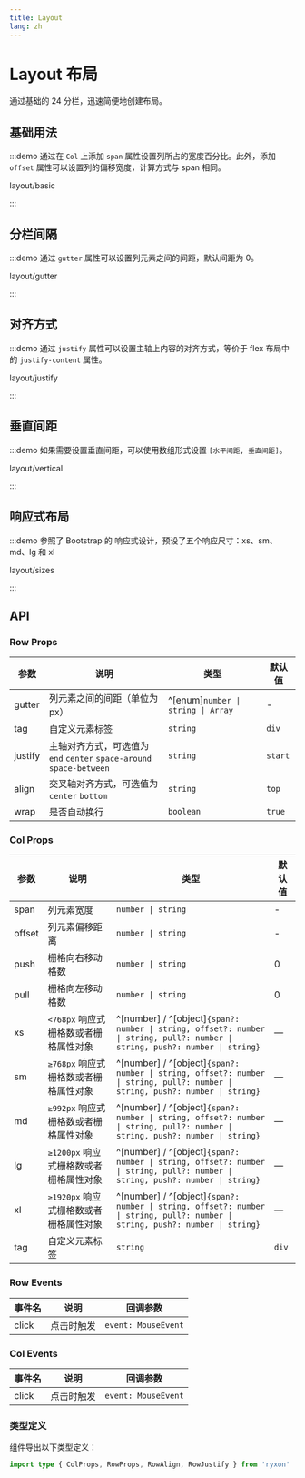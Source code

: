 ```yaml
---
title: Layout
lang: zh
---
```


# Layout 布局

通过基础的 24 分栏，迅速简便地创建布局。

## 基础用法

:::demo 通过在 `Col` 上添加 `span` 属性设置列所占的宽度百分比。此外，添加 `offset` 属性可以设置列的偏移宽度，计算方式与 span 相同。

layout/basic

:::

## 分栏间隔

:::demo 通过 `gutter` 属性可以设置列元素之间的间距，默认间距为 0。

layout/gutter

:::

## 对齐方式

:::demo 通过 `justify` 属性可以设置主轴上内容的对齐方式，等价于 flex 布局中的 `justify-content` 属性。

layout/justify

:::

## 垂直间距

:::demo 如果需要设置垂直间距，可以使用数组形式设置 `[水平间距, 垂直间距]`。

layout/vertical

:::

## 响应式布局

:::demo 参照了 Bootstrap 的 响应式设计，预设了五个响应尺寸：xs、sm、md、lg 和 xl

layout/sizes

:::

## API

### Row Props

| 参数 | 说明 | 类型 | 默认值 |
| --- | --- | --- | --- |
| gutter | 列元素之间的间距（单位为 px） | ^[enum]`number \| string \| Array` | - |
| tag | 自定义元素标签 | `string` | `div` |
| justify | 主轴对齐方式，可选值为 `end` `center` `space-around` `space-between` | `string` | `start` |
| align | 交叉轴对齐方式，可选值为 `center` `bottom` | `string` | `top` |
| wrap | 是否自动换行 | `boolean` | `true` |

### Col Props

| 参数 | 说明 | 类型 | 默认值 |
| --- | --- | --- | --- |
| span | 列元素宽度 | `number \| string` | - |
| offset | 列元素偏移距离 | `number \| string` | - |
| push | 栅格向右移动格数 | `number \| string` | 0 |
| pull | 栅格向左移动格数 | `number \| string` | 0 |
| xs | `<768px` 响应式栅格数或者栅格属性对象 | ^[number] / ^[object]`{span?: number \| string, offset?: number \| string, pull?: number \| string, push?: number \| string}` | — |
| sm | `≥768px` 响应式栅格数或者栅格属性对象 | ^[number] / ^[object]`{span?: number \| string, offset?: number \| string, pull?: number \| string, push?: number \| string}` | — |
| md | `≥992px` 响应式栅格数或者栅格属性对象 | ^[number] / ^[object]`{span?: number \| string, offset?: number \| string, pull?: number \| string, push?: number \| string}` | — |
| lg | `≥1200px` 响应式栅格数或者栅格属性对象 | ^[number] / ^[object]`{span?: number \| string, offset?: number \| string, pull?: number \| string, push?: number \| string}` | — |
| xl | `≥1920px` 响应式栅格数或者栅格属性对象 | ^[number] / ^[object]`{span?: number \| string, offset?: number \| string, pull?: number \| string, push?: number \| string}` | — |
| tag | 自定义元素标签 | `string` | `div` |

### Row Events

| 事件名 | 说明       | 回调参数            |
| ------ | ---------- | ------------------- |
| click  | 点击时触发 | `event: MouseEvent` |

### Col Events

| 事件名 | 说明       | 回调参数            |
| ------ | ---------- | ------------------- |
| click  | 点击时触发 | `event: MouseEvent` |

### 类型定义

组件导出以下类型定义：

```ts
import type { ColProps, RowProps, RowAlign, RowJustify } from 'ryxon'
```
